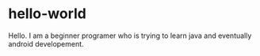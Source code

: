 hello-world
===========

Hello. I am a beginner programer who is trying to learn java and eventually android developement.
